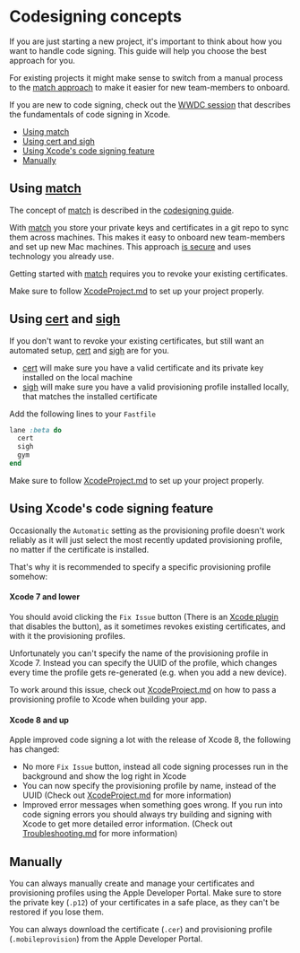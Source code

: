 # Codesigning concepts

If you are just starting a new project, it's important to think about how you want to handle code signing. This guide will help you choose the best approach for you.

For existing projects it might make sense to switch from a manual process to the [match approach](https://codesigning.guide) to make it easier for new team-members to onboard.

If you are new to code signing, check out the [WWDC session](https://developer.apple.com/videos/play/wwdc2016/401/) that describes the fundamentals of code signing in Xcode.

- [Using match](#using-match)
- [Using cert and sigh](#using-cert-and-sigh)
- [Using Xcode's code signing feature](#using-xcodes-code-signing-feature)
- [Manually](#manually)

## Using [match](https://fastlane.tools/match)

The concept of [match](https://fastlane.tools/match) is described in the [codesigning guide](https://codesigning.guide). 

With [match](https://fastlane.tools/match) you store your private keys and certificates in a git repo to sync them across machines. This makes it easy to onboard new team-members and set up new Mac machines. This approach [is secure](https://github.com/fastlane/fastlane/tree/master/match#is-this-secure) and uses technology you already use.

Getting started with [match](https://fastlane.tools/match) requires you to revoke your existing certificates.

Make sure to follow [XcodeProject.md](XcodeProject.md) to set up your project properly.

## Using [cert](https://fastlane.tools/cert) and [sigh](https://fastlane.tools/sigh)

If you don't want to revoke your existing certificates, but still want an automated setup, [cert](https://fastlane.tools/cert) and [sigh](https://fastlane.tools/sigh) are for you. 

- [cert](https://fastlane.tools/cert) will make sure you have a valid certificate and its private key installed on the local machine
- [sigh](https://fastlane.tools/sigh) will make sure you have a valid provisioning profile installed locally, that matches the installed certificate

Add the following lines to your `Fastfile`

```ruby
lane :beta do
  cert
  sigh
  gym
end
```

Make sure to follow [XcodeProject.md](XcodeProject.md) to set up your project properly.

## Using Xcode's code signing feature

Occasionally the `Automatic` setting as the provisioning profile doesn't work reliably as it will just select the most recently updated provisioning profile, no matter if the certificate is installed. 

That's why it is recommended to specify a specific provisioning profile somehow:

#### Xcode 7 and lower

You should avoid clicking the `Fix Issue` button (There is an [Xcode plugin](https://github.com/neonichu/FixCode#readme) that disables the button), as it sometimes revokes existing certificates, and with it the provisioning profiles.

Unfortunately you can't specify the name of the provisioning profile in Xcode 7. Instead you can specify the UUID of the profile, which changes every time the profile gets re-generated (e.g. when you add a new device).

To work around this issue, check out [XcodeProject.md](XcodeProject.md) on how to pass a provisioning profile to Xcode when building your app.

#### Xcode 8 and up

Apple improved code signing a lot with the release of Xcode 8, the following has changed:

- No more `Fix Issue` button, instead all code signing processes run in the background and show the log right in Xcode
- You can now specify the provisioning profile by name, instead of the UUID (Check out [XcodeProject.md](XcodeProject.md) for more information)
- Improved error messages when something goes wrong. If you run into code signing errors you should always try building and signing with Xcode to get more detailed error information. (Check out [Troubleshooting.md](Troubleshooting.md) for more information)

## Manually

You can always manually create and manage your certificates and provisioning profiles using the Apple Developer Portal. Make sure to store the private key (`.p12`) of your certificates in a safe place, as they can't be restored if you lose them. 

You can always download the certificate (`.cer`) and provisioning profile (`.mobileprovision`) from the Apple Developer Portal.
